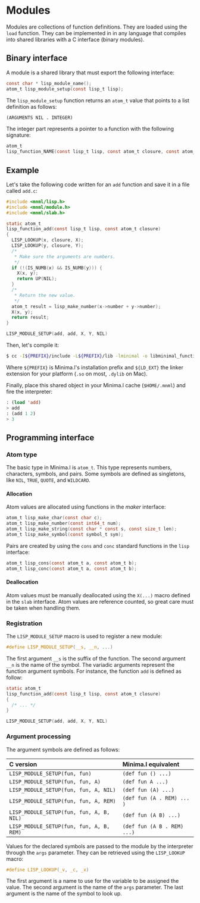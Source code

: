 # Modules

Modules are collections of function definitions. They are loaded using the
`load` function. They can be implemented in in any language that compiles into
shared libraries with a C interface (binary modules). 

## Binary interface

A module is a shared library that must export the following interface:
```c
const char * lisp_module_name();
atom_t lisp_module_setup(const lisp_t lisp);
```
The `lisp_module_setup` function returns an `atom_t` value that points to a
list definition as follows:
```lisp
(ARGUMENTS NIL . INTEGER)
```
The integer part represents a pointer to a function with the following
signature:
```c
atom_t
lisp_function_NAME(const lisp_t lisp, const atom_t closure, const atom_t args);
```
## Example

Let's take the following code written for an `add` function and save it in a
file called `add.c`:
```c
#include <mnml/lisp.h>
#include <mnml/module.h>
#include <mnml/slab.h>

static atom_t
lisp_function_add(const lisp_t lisp, const atom_t closure)
{
  LISP_LOOKUP(x, closure, X);
  LISP_LOOKUP(y, closure, Y);
  /*
   * Make sure the arguments are numbers.
   */
  if (!(IS_NUMB(x) && IS_NUMB(y))) {
    X(x, y);
    return UP(NIL);
  }
  /*
   * Return the new value.
   */
  atom_t result = lisp_make_number(x->number + y->number);
  X(x, y);
  return result;
}

LISP_MODULE_SETUP(add, add, X, Y, NIL)
```
Then, let's compile it:
```bash
$ cc -I${PREFIX}/include -L${PREFIX}/lib -lminimal -o libminimal_function_add.${LD_EXT} add.c
```
Where `${PREFIX}` is Minima.l's installation prefix and `${LD_EXT}` the linker
extension for your platform (`.so` on most, `.dylib` on Mac).

Finally, place this shared object in your Minima.l cache (`$HOME/.mnml`) and
fire the interpreter:
```lisp
: (load 'add)
> add
: (add 1 2)
> 3
```
## Programming interface

### Atom type

The basic type in Minima.l is `atom_t`. This type represents numbers,
characters, symbols, and pairs. Some symbols are defined as singletons, like
`NIL`, `TRUE`, `QUOTE`, and `WILDCARD`.

#### Allocation

Atom values are allocated using functions in the _maker_ interface:
```c
atom_t lisp_make_char(const char c);
atom_t lisp_make_number(const int64_t num);
atom_t lisp_make_string(const char * const s, const size_t len);
atom_t lisp_make_symbol(const symbol_t sym);
```
Pairs are created by using the `cons` and `conc` standard functions in the
`lisp` interface:
```c
atom_t lisp_cons(const atom_t a, const atom_t b);
atom_t lisp_conc(const atom_t a, const atom_t b);
```
#### Deallocation

Atom values must be manually deallocated using the `X(...)` macro defined in the
`slab` interface. Atom values are reference counted, so great care must be taken
when handling them.

### Registration

The `LISP_MODULE_SETUP` macro is used to register a new module:
```c
#define LISP_MODULE_SETUP(__s, __n, ...)
```
The first argument `__s` is the suffix of the function. The second argument
`__n` is the name of the symbol. The variadic arguments represent the function
argument symbols. For instance, the function `add` is defined as follow:
```c
static atom_t
lisp_function_add(const lisp_t lisp, const atom_t closure)
{
  /* ... */
}

LISP_MODULE_SETUP(add, add, X, Y, NIL)
```
### Argument processing

The argument symbols are defined as follows:

| C version                              | Minima.l equivalent       |
|:---------------------------------------|:--------------------------| 
| `LISP_MODULE_SETUP(fun, fun)`            | `(def fun () ...)`          |
| `LISP_MODULE_SETUP(fun, fun, A)`         | `(def fun A ...)`           |
| `LISP_MODULE_SETUP(fun, fun, A, NIL)`    | `(def fun (A) ...)`         |
| `LISP_MODULE_SETUP(fun, fun, A, REM)`    | `(def fun (A . REM) ... )`  |
| `LISP_MODULE_SETUP(fun, fun, A, B, NIL)` | `(def fun (A B) ...)`       |
| `LISP_MODULE_SETUP(fun, fun, A, B, REM)` | `(def fun (A B . REM) ...)` |

Values for the declared symbols are passed to the module by the interpreter
through the `args` parameter. They can be retrieved using the `LISP_LOOKUP`
macro:
```c
#define LISP_LOOKUP(_v, _c, _x)
```
The first argument is a name to use for the variable to be assigned the value.
The second argument is the name of the `args` parameter. The last argument
is the name of the symbol to look up.
